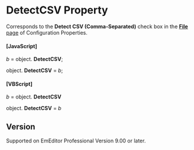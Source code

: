 # DetectCSV Property

Corresponds to the **Detect CSV (Comma-Separated)** check box in the
[**File** page](../../dlg/properties/file/index) of Configuration Properties.

#### \[JavaScript\]

_b_ = object. **DetectCSV**;

object. **DetectCSV** = _b_;

#### \[VBScript\]

_b_ = object. **DetectCSV**

object. **DetectCSV** = _b_

## Version

Supported on EmEditor Professional Version 9.00 or later.
